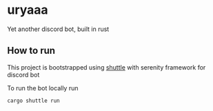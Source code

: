 # uryaaa

Yet another discord bot, built in rust

## How to run

This project is bootstrapped using [shuttle](https://crates.io/crates/cargo-shuttle) with serenity framework for discord bot

To run the bot locally run

```sh
cargo shuttle run
```

